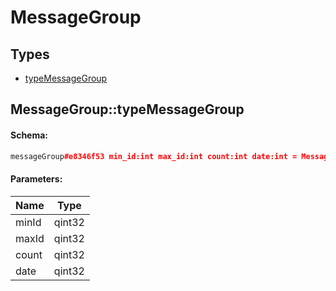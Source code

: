 # MessageGroup

## Types

* [typeMessageGroup](#messagegrouptypemessagegroup)

## MessageGroup::typeMessageGroup

#### Schema:

```c++
messageGroup#e8346f53 min_id:int max_id:int count:int date:int = MessageGroup;
```

#### Parameters:

|Name|Type|
|----|----|
|minId|qint32|
|maxId|qint32|
|count|qint32|
|date|qint32|

